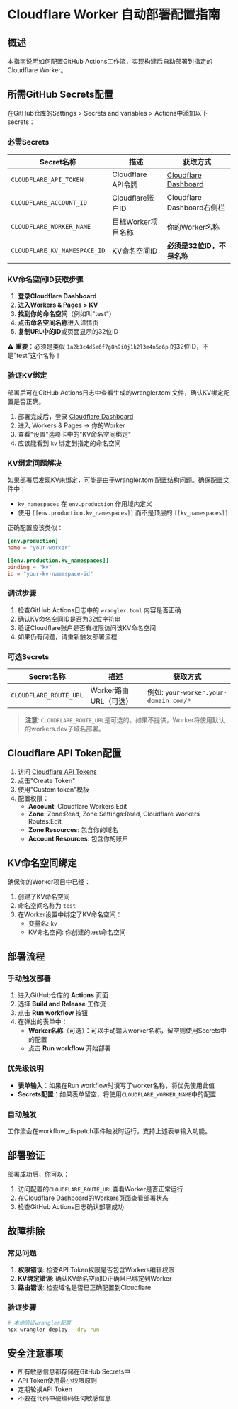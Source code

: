 # Cloudflare Worker 自动部署配置指南

## 概述
本指南说明如何配置GitHub Actions工作流，实现构建后自动部署到指定的Cloudflare Worker。

## 所需GitHub Secrets配置

在GitHub仓库的Settings > Secrets and variables > Actions中添加以下secrets：

### 必需Secrets

| Secret名称 | 描述 | 获取方式 |
|-----------|------|----------|
| `CLOUDFLARE_API_TOKEN` | Cloudflare API令牌 | [Cloudflare Dashboard](https://dash.cloudflare.com/profile/api-tokens) |
| `CLOUDFLARE_ACCOUNT_ID` | Cloudflare账户ID | Cloudflare Dashboard右侧栏 |
| `CLOUDFLARE_WORKER_NAME` | 目标Worker项目名称 | 你的Worker名称 |
| `CLOUDFLARE_KV_NAMESPACE_ID` | KV命名空间ID | **必须是32位ID，不是名称** |

### KV命名空间ID获取步骤

1. **登录Cloudflare Dashboard**
2. **进入Workers & Pages > KV**
3. **找到你的命名空间**（例如叫"test"）
4. **点击命名空间名称**进入详情页
5. **复制URL中的ID**或页面显示的32位ID

⚠️ **重要**：必须是类似 `1a2b3c4d5e6f7g8h9i0j1k2l3m4n5o6p` 的32位ID，不是"test"这个名称！

### 验证KV绑定
部署后可在GitHub Actions日志中查看生成的wrangler.toml文件，确认KV绑定配置是否正确。

1. 部署完成后，登录 [Cloudflare Dashboard](https://dash.cloudflare.com)
2. 进入 Workers & Pages → 你的Worker
3. 查看"设置"选项卡中的"KV命名空间绑定"
4. 应该能看到 `kv` 绑定到指定的命名空间

### KV绑定问题解决

如果部署后发现KV未绑定，可能是由于wrangler.toml配置结构问题。确保配置文件中：

- `kv_namespaces` 在 `env.production` 作用域内定义
- 使用 `[[env.production.kv_namespaces]]` 而不是顶层的 `[[kv_namespaces]]`

正确配置应该类似：
```toml
[env.production]
name = "your-worker"

[[env.production.kv_namespaces]]
binding = "kv"
id = "your-kv-namespace-id"
```

### 调试步骤
1. 检查GitHub Actions日志中的 `wrangler.toml` 内容是否正确
2. 确认KV命名空间ID是否为32位字符串
3. 验证Cloudflare账户是否有权限访问该KV命名空间
4. 如果仍有问题，请重新触发部署流程

### 可选Secrets

| Secret名称 | 描述 | 获取方式 |
|-----------|------|----------|
| `CLOUDFLARE_ROUTE_URL` | Worker路由URL（可选） | 例如: `your-worker.your-domain.com/*` |

> **注意**: `CLOUDFLARE_ROUTE_URL`是可选的。如果不提供，Worker将使用默认的workers.dev子域名部署。

## Cloudflare API Token配置

1. 访问 [Cloudflare API Tokens](https://dash.cloudflare.com/profile/api-tokens)
2. 点击"Create Token"
3. 使用"Custom token"模板
4. 配置权限：
   - **Account**: Cloudflare Workers:Edit
   - **Zone**: Zone:Read, Zone Settings:Read, Cloudflare Workers Routes:Edit
   - **Zone Resources**: 包含你的域名
   - **Account Resources**: 包含你的账户

## KV命名空间绑定

确保你的Worker项目中已经：
1. 创建了KV命名空间
2. 命名空间名称为 `test`
3. 在Worker设置中绑定了KV命名空间：
   - 变量名: `kv`
   - KV命名空间: 你创建的test命名空间

## 部署流程

### 手动触发部署

1. 进入GitHub仓库的 **Actions** 页面
2. 选择 **Build and Release** 工作流
3. 点击 **Run workflow** 按钮
4. 在弹出的表单中：
   - **Worker名称**（可选）：可以手动输入worker名称，留空则使用Secrets中的配置
   - 点击 **Run workflow** 开始部署

### 优先级说明

- **表单输入**：如果在Run workflow时填写了worker名称，将优先使用此值
- **Secrets配置**：如果表单留空，将使用`CLOUDFLARE_WORKER_NAME`中的配置

### 自动触发
工作流会在workflow_dispatch事件触发时运行，支持上述表单输入功能。

## 部署验证

部署成功后，你可以：
1. 访问配置的`CLOUDFLARE_ROUTE_URL`查看Worker是否正常运行
2. 在Cloudflare Dashboard的Workers页面查看部署状态
3. 检查GitHub Actions日志确认部署成功

## 故障排除

### 常见问题

1. **权限错误**: 检查API Token权限是否包含Workers编辑权限
2. **KV绑定错误**: 确认KV命名空间ID正确且已绑定到Worker
3. **路由错误**: 检查域名是否已正确配置到Cloudflare

### 验证步骤

```bash
# 本地验证wrangler配置
npx wrangler deploy --dry-run
```

## 安全注意事项

- 所有敏感信息都存储在GitHub Secrets中
- API Token使用最小权限原则
- 定期轮换API Token
- 不要在代码中硬编码任何敏感信息